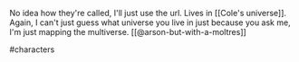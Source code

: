 No idea how they're called, I'll just use the url. Lives in [[Cole's universe]]. Again, I can't just guess what universe you live in just because you ask me, I'm just mapping the multiverse. [[@arson-but-with-a-moltres]]

#characters 